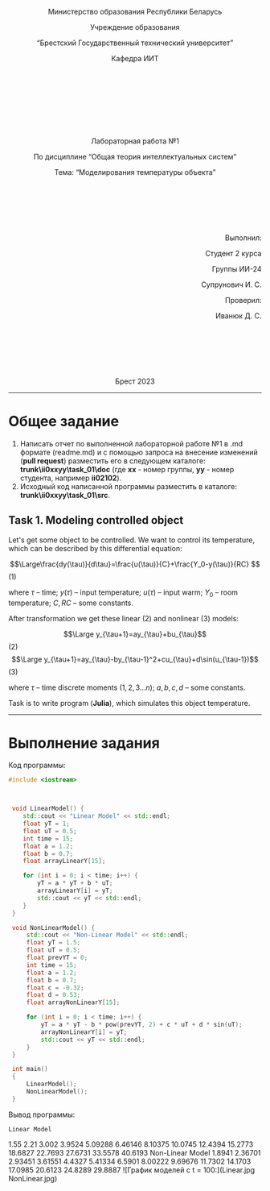 <p align="center"> Министерство образования Республики Беларусь</p>
<p align="center">Учреждение образования</p>
<p align="center">“Брестский Государственный технический университет”</p>
<p align="center">Кафедра ИИТ</p>
<br><br><br><br><br><br><br>
<p align="center">Лабораторная работа №1</p>
<p align="center">По дисциплине “Общая теория интеллектуальных систем”</p>
<p align="center">Тема: “Моделирования температуры объекта”</p>
<br><br><br><br><br>
<p align="right">Выполнил:</p>
<p align="right">Студент 2 курса</p>
<p align="right">Группы ИИ-24</p>
<p align="right">Супрунович И. С.</p>
<p align="right">Проверил:</p>
<p align="right">Иванюк Д. С.</p>
<br><br><br><br><br>
<p align="center">Брест 2023</p>

---

# Общее задание #
1. Написать отчет по выполненной лабораторной работе №1 в .md формате (readme.md) и с помощью запроса на внесение изменений (**pull request**) разместить его в следующем каталоге: **trunk\ii0xxyy\task_01\doc** (где **xx** - номер группы, **yy** - номер студента, например **ii02102**).
2. Исходный код написанной программы разместить в каталоге: **trunk\ii0xxyy\task_01\src**.

## Task 1. Modeling controlled object ##
Let's get some object to be controlled. We want to control its temperature, which can be described by this differential equation:

$$\Large\frac{dy(\tau)}{d\tau}=\frac{u(\tau)}{C}+\frac{Y_0-y(\tau)}{RC} $$ (1)

where $\tau$ – time; $y(\tau)$ – input temperature; $u(\tau)$ – input warm; $Y_0$ – room temperature; $C,RC$ – some constants.

After transformation we get these linear (2) and nonlinear (3) models:

$$\Large y_{\tau+1}=ay_{\tau}+bu_{\tau}$$ (2)
$$\Large y_{\tau+1}=ay_{\tau}-by_{\tau-1}^2+cu_{\tau}+d\sin(u_{\tau-1})$$ (3)

where $\tau$ – time discrete moments ($1,2,3{\dots}n$); $a,b,c,d$ – some constants.

Task is to write program (**Julia**), which simulates this object temperature.

---

# Выполнение задания #

Код программы:
```C++
#include <iostream>



 void LinearModel() {
    std::cout << "Linear Model" << std::endl;
    float yT = 1;
    float uT = 0.5;
    int time = 15;
    float a = 1.2;
    float b = 0.7;
    float arrayLinearY[15];

    for (int i = 0; i < time; i++) {
        yT = a * yT + b * uT;
        arrayLinearY[i] = yT;
        std::cout << yT << std::endl;
    }
 }

 void NonLinearModel() {
     std::cout << "Non-Linear Model" << std::endl;
     float yT = 1.5;
     float uT = 0.5;
     float prevYT = 0;
     int time = 15;
     float a = 1.2;
     float b = 0.7;
     float c = -0.32;
     float d = 0.53;
     float arrayNonLinearY[15];

     for (int i = 0; i < time; i++) {
         yT = a * yT - b * pow(prevYT, 2) + c * uT + d * sin(uT);
         arrayNonLinearY[i] = yT;
         std::cout << yT << std::endl;
     }
 }

 int main()
 {
     LinearModel();
     NonLinearModel();
 }
```     

Вывод программы:

    Linear Model
1.55
2.21
3.002
3.9524
5.09288
6.46146
8.10375
10.0745
12.4394
15.2773
18.6827
22.7693
27.6731
33.5578
40.6193
Non-Linear Model
1.8941
2.36701
2.93451
3.61551
4.4327
5.41334
6.5901
8.00222
9.69676
11.7302
14.1703
17.0985
20.6123
24.8289
29.8887
![График моделей с t = 100:](Linear.jpg NonLinear.jpg)

